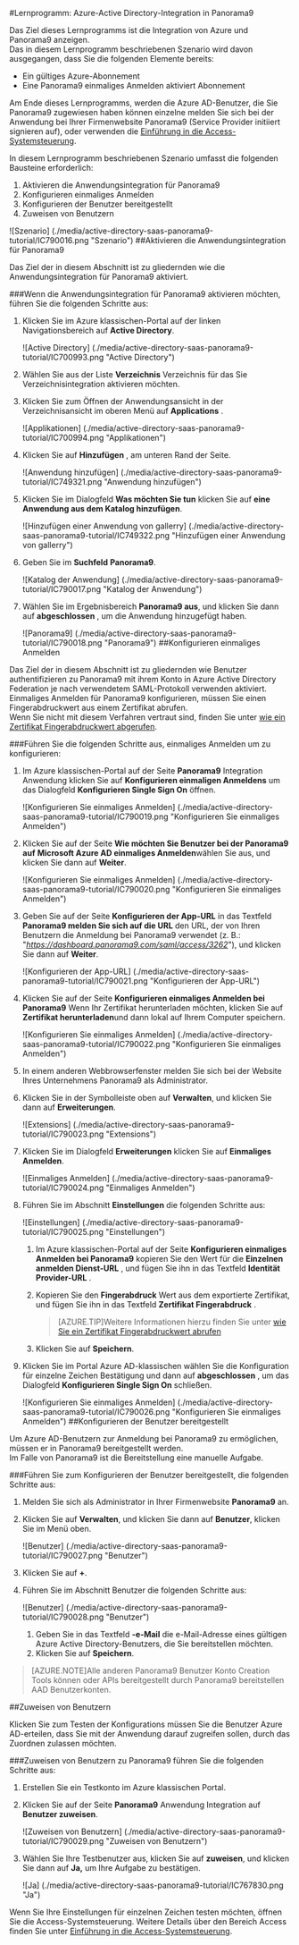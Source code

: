 <properties 
    pageTitle="Lernprogramm: Azure-Active Directory-Integration in Panorama9 | Microsoft Azure" 
    description="Informationen Sie zur Verwendung von Panorama9 mit Azure Active Directory einmaliges Anmelden, automatisierte Bereitstellung und mehr aktivieren!" 
    services="active-directory" 
    authors="jeevansd"  
    documentationCenter="na" 
    manager="femila"/>
<tags 
    ms.service="active-directory" 
    ms.devlang="na" 
    ms.topic="article" 
    ms.tgt_pltfrm="na" 
    ms.workload="identity" 
    ms.date="09/29/2016" 
    ms.author="jeedes" />

#<a name="tutorial-azure-active-directory-integration-with-panorama9"></a>Lernprogramm: Azure-Active Directory-Integration in Panorama9
  
Das Ziel dieses Lernprogramms ist die Integration von Azure und Panorama9 anzeigen.  
Das in diesem Lernprogramm beschriebenen Szenario wird davon ausgegangen, dass Sie die folgenden Elemente bereits:

-   Ein gültiges Azure-Abonnement
-   Eine Panorama9 einmaliges Anmelden aktiviert Abonnement
  
Am Ende dieses Lernprogramms, werden die Azure AD-Benutzer, die Sie Panorama9 zugewiesen haben können einzelne melden Sie sich bei der Anwendung bei Ihrer Firmenwebsite Panorama9 (Service Provider initiiert signieren auf), oder verwenden die [Einführung in die Access-Systemsteuerung](active-directory-saas-access-panel-introduction.md).
  
In diesem Lernprogramm beschriebenen Szenario umfasst die folgenden Bausteine erforderlich:

1.  Aktivieren die Anwendungsintegration für Panorama9
2.  Konfigurieren einmaliges Anmelden
3.  Konfigurieren der Benutzer bereitgestellt
4.  Zuweisen von Benutzern

![Szenario] (./media/active-directory-saas-panorama9-tutorial/IC790016.png "Szenario")
##<a name="enabling-the-application-integration-for-panorama9"></a>Aktivieren die Anwendungsintegration für Panorama9
  
Das Ziel der in diesem Abschnitt ist zu gliedernden wie die Anwendungsintegration für Panorama9 aktiviert.

###<a name="to-enable-the-application-integration-for-panorama9-perform-the-following-steps"></a>Wenn die Anwendungsintegration für Panorama9 aktivieren möchten, führen Sie die folgenden Schritte aus:

1.  Klicken Sie im Azure klassischen-Portal auf der linken Navigationsbereich auf **Active Directory**.

    ![Active Directory] (./media/active-directory-saas-panorama9-tutorial/IC700993.png "Active Directory")

2.  Wählen Sie aus der Liste **Verzeichnis** Verzeichnis für das Sie Verzeichnisintegration aktivieren möchten.

3.  Klicken Sie zum Öffnen der Anwendungsansicht in der Verzeichnisansicht im oberen Menü auf **Applications** .

    ![Applikationen] (./media/active-directory-saas-panorama9-tutorial/IC700994.png "Applikationen")

4.  Klicken Sie auf **Hinzufügen** , am unteren Rand der Seite.

    ![Anwendung hinzufügen] (./media/active-directory-saas-panorama9-tutorial/IC749321.png "Anwendung hinzufügen")

5.  Klicken Sie im Dialogfeld **Was möchten Sie tun** klicken Sie auf **eine Anwendung aus dem Katalog hinzufügen**.

    ![Hinzufügen einer Anwendung von gallerry] (./media/active-directory-saas-panorama9-tutorial/IC749322.png "Hinzufügen einer Anwendung von gallerry")

6.  Geben Sie im **Suchfeld** **Panorama9**.

    ![Katalog der Anwendung] (./media/active-directory-saas-panorama9-tutorial/IC790017.png "Katalog der Anwendung")

7.  Wählen Sie im Ergebnisbereich **Panorama9 aus**, und klicken Sie dann auf **abgeschlossen** , um die Anwendung hinzugefügt haben.

    ![Panorama9] (./media/active-directory-saas-panorama9-tutorial/IC790018.png "Panorama9")
##<a name="configuring-single-sign-on"></a>Konfigurieren einmaliges Anmelden
  
Das Ziel der in diesem Abschnitt ist zu gliedernden wie Benutzer authentifizieren zu Panorama9 mit ihrem Konto in Azure Active Directory Federation je nach verwendetem SAML-Protokoll verwenden aktiviert.  
Einmaliges Anmelden für Panorama9 konfigurieren, müssen Sie einen Fingerabdruckwert aus einem Zertifikat abrufen.  
Wenn Sie nicht mit diesem Verfahren vertraut sind, finden Sie unter [wie ein Zertifikat Fingerabdruckwert abgerufen](http://youtu.be/YKQF266SAxI).

###<a name="to-configure-single-sign-on-perform-the-following-steps"></a>Führen Sie die folgenden Schritte aus, einmaliges Anmelden um zu konfigurieren:

1.  Im Azure klassischen-Portal auf der Seite **Panorama9** Integration Anwendung klicken Sie auf **Konfigurieren einmaligen Anmeldens** um das Dialogfeld **Konfigurieren Single Sign On** öffnen.

    ![Konfigurieren Sie einmaliges Anmelden] (./media/active-directory-saas-panorama9-tutorial/IC790019.png "Konfigurieren Sie einmaliges Anmelden")

2.  Klicken Sie auf der Seite **Wie möchten Sie Benutzer bei der Panorama9 auf** **Microsoft Azure AD einmaliges Anmelden**wählen Sie aus, und klicken Sie dann auf **Weiter**.

    ![Konfigurieren Sie einmaliges Anmelden] (./media/active-directory-saas-panorama9-tutorial/IC790020.png "Konfigurieren Sie einmaliges Anmelden")

3.  Geben Sie auf der Seite **Konfigurieren der App-URL** in das Textfeld **Panorama9 melden Sie sich auf die URL** den URL, der von Ihren Benutzern die Anmeldung bei Panorama9 verwendet (z. B.: "*https://dashboard.panorama9.com/saml/access/3262*"), und klicken Sie dann auf **Weiter**.

    ![Konfigurieren der App-URL] (./media/active-directory-saas-panorama9-tutorial/IC790021.png "Konfigurieren der App-URL")

4.  Klicken Sie auf der Seite **Konfigurieren einmaliges Anmelden bei Panorama9** Wenn Ihr Zertifikat herunterladen möchten, klicken Sie auf **Zertifikat herunterladen**und dann lokal auf Ihrem Computer speichern.

    ![Konfigurieren Sie einmaliges Anmelden] (./media/active-directory-saas-panorama9-tutorial/IC790022.png "Konfigurieren Sie einmaliges Anmelden")

5.  In einem anderen Webbrowserfenster melden Sie sich bei der Website Ihres Unternehmens Panorama9 als Administrator.

6.  Klicken Sie in der Symbolleiste oben auf **Verwalten**, und klicken Sie dann auf **Erweiterungen**.

    ![Extensions] (./media/active-directory-saas-panorama9-tutorial/IC790023.png "Extensions")

7.  Klicken Sie im Dialogfeld **Erweiterungen** klicken Sie auf **Einmaliges Anmelden**.

    ![Einmaliges Anmelden] (./media/active-directory-saas-panorama9-tutorial/IC790024.png "Einmaliges Anmelden")

8.  Führen Sie im Abschnitt **Einstellungen** die folgenden Schritte aus:

    ![Einstellungen] (./media/active-directory-saas-panorama9-tutorial/IC790025.png "Einstellungen")

    1.  Im Azure klassischen-Portal auf der Seite **Konfigurieren einmaliges Anmelden bei Panorama9** kopieren Sie den Wert für die **Einzelnen anmelden Dienst-URL** , und fügen Sie ihn in das Textfeld **Identität Provider-URL** .
    2.  Kopieren Sie den **Fingerabdruck** Wert aus dem exportierte Zertifikat, und fügen Sie ihn in das Textfeld **Zertifikat Fingerabdruck** .  

        >[AZURE.TIP]Weitere Informationen hierzu finden Sie unter [wie Sie ein Zertifikat Fingerabdruckwert abrufen](http://youtu.be/YKQF266SAxI)

    3.  Klicken Sie auf **Speichern**.

9.  Klicken Sie im Portal Azure AD-klassischen wählen Sie die Konfiguration für einzelne Zeichen Bestätigung und dann auf **abgeschlossen** , um das Dialogfeld **Konfigurieren Single Sign On** schließen.

    ![Konfigurieren Sie einmaliges Anmelden] (./media/active-directory-saas-panorama9-tutorial/IC790026.png "Konfigurieren Sie einmaliges Anmelden")
##<a name="configuring-user-provisioning"></a>Konfigurieren der Benutzer bereitgestellt
  
Um Azure AD-Benutzern zur Anmeldung bei Panorama9 zu ermöglichen, müssen er in Panorama9 bereitgestellt werden.  
Im Falle von Panorama9 ist die Bereitstellung eine manuelle Aufgabe.

###<a name="to-configure-user-provisioning-perform-the-following-steps"></a>Führen Sie zum Konfigurieren der Benutzer bereitgestellt, die folgenden Schritte aus:

1.  Melden Sie sich als Administrator in Ihrer Firmenwebsite **Panorama9** an.

2.  Klicken Sie auf **Verwalten**, und klicken Sie dann auf **Benutzer**, klicken Sie im Menü oben.

    ![Benutzer] (./media/active-directory-saas-panorama9-tutorial/IC790027.png "Benutzer")

3.  Klicken Sie auf **+**.

4.  Führen Sie im Abschnitt Benutzer die folgenden Schritte aus:

    ![Benutzer] (./media/active-directory-saas-panorama9-tutorial/IC790028.png "Benutzer")

    1.  Geben Sie in das Textfeld **-e-Mail** die e-Mail-Adresse eines gültigen Azure Active Directory-Benutzers, die Sie bereitstellen möchten.
    2.  Klicken Sie auf **Speichern**.

>[AZURE.NOTE]Alle anderen Panorama9 Benutzer Konto Creation Tools können oder APIs bereitgestellt durch Panorama9 bereitstellen AAD Benutzerkonten.

##<a name="assigning-users"></a>Zuweisen von Benutzern
  
Klicken Sie zum Testen der Konfigurations müssen Sie die Benutzer Azure AD-erteilen, dass Sie mit der Anwendung darauf zugreifen sollen, durch das Zuordnen zulassen möchten.

###<a name="to-assign-users-to-panorama9-perform-the-following-steps"></a>Zuweisen von Benutzern zu Panorama9 führen Sie die folgenden Schritte aus:

1.  Erstellen Sie ein Testkonto im Azure klassischen Portal.

2.  Klicken Sie auf der Seite **Panorama9** Anwendung Integration auf **Benutzer zuweisen**.

    ![Zuweisen von Benutzern] (./media/active-directory-saas-panorama9-tutorial/IC790029.png "Zuweisen von Benutzern")

3.  Wählen Sie Ihre Testbenutzer aus, klicken Sie auf **zuweisen**, und klicken Sie dann auf **Ja,** um Ihre Aufgabe zu bestätigen.

    ![Ja] (./media/active-directory-saas-panorama9-tutorial/IC767830.png "Ja")
  
Wenn Sie Ihre Einstellungen für einzelnen Zeichen testen möchten, öffnen Sie die Access-Systemsteuerung. Weitere Details über den Bereich Access finden Sie unter [Einführung in die Access-Systemsteuerung](active-directory-saas-access-panel-introduction.md).